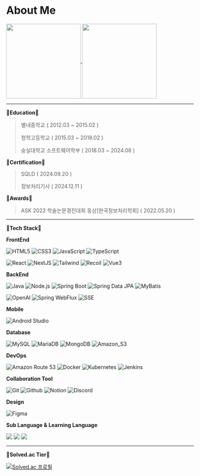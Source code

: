 # About Me

<a href="https://github.com/anuraghazra/github-readme-stats">
  <img height=200 align="center" src="https://github-readme-stats.vercel.app/api?username=woodart8&theme=tokyonight)" />
</a> 
<a href="https://github.com/anuraghazra/convoychat">
  <img height=200 align="center" src="https://github-readme-stats.vercel.app/api/top-langs?username=woodart8&layout=compact&langs_count=8&card_width=300" />
</a>

---

**🏫Education🏫**
> 별내중학교 ( 2012.03 ~ 2015.02 )
>
> 청학고등학교 ( 2015.03 ~ 2018.02 )
>
> 숭실대학교 소프트웨어학부 ( 2018.03 ~ 2024.08 )

**🏅Certification🏅**
> SQLD ( 2024.09.20 )
> 
> 정보처리기사 ( 2024.12.11 )

**🥇Awards🥇**
> ASK 2022 학술논문경진대회 동상[한국정보처리학회] ( 2022.05.20 )

---

**📘Tech Stack📘**

**FrontEnd**

![HTML5](https://img.shields.io/badge/HTML5-E34F26?style=flat&logo=HTML5&logoColor=white) 
![CSS3](https://img.shields.io/badge/CSS3-1572B6?style=flat&logo=CSS3&logoColor=white)
![JavaScript](https://img.shields.io/badge/JavaScript-F7DF1E?style=flat&logo=JavaScript&logoColor=white) 
![TypeScript](https://img.shields.io/badge/TypeScript-3178C6?style=flat&logo=TypeScript&logoColor=white)

![React](https://img.shields.io/badge/React-61DAFB?style=flat&logo=React&logoColor=white)
![NextJS](https://img.shields.io/badge/Next.JS-333333?style=flat&logo=nextdotjs&logoColor=white)
![Tailwind](https://img.shields.io/badge/Tailwind_CSS-06B6D4?style=flat&logo=tailwindcss&logoColor=white)
![Recoil](https://img.shields.io/badge/Recoil-3578E5?style=flat&logo=recoil&logoColor=white)
![Vue3](https://img.shields.io/badge/Vue3-4FC08D?style=flat&logo=vuedotjs&logoColor=white)

**BackEnd**

![Java](https://img.shields.io/badge/Java-007396?style=flat&logo=openjdk&logoColor=white) 
![Node.js](https://img.shields.io/badge/Node.js-339933?style=flat&logo=Node.js&logoColor=white) 
![Spring Boot](https://img.shields.io/badge/Spring_Boot-569A31?style=flat&logo=spring-boot&logoColor=white) 
![Spring Data JPA](https://img.shields.io/badge/Spring_Data_JPA-6DB33F.svg?&logo=spring-data-JPA)
![MyBatis](https://img.shields.io/badge/MyBatis-FE6602.svg?&logo=mybatis5&logoColor=white)

![OpenAI](https://img.shields.io/badge/OpenAI-412991.svg?&logo=openai&logoColor=white)
![Spring WebFlux](https://img.shields.io/badge/Spring_WebFlux-6DB33F.svg?&logo=spring-webflux&logoColor=white)
![SSE](https://img.shields.io/badge/SSE-Server%20Sent%20Event-grey.svg?&logo=server&color=blue)

**Mobile**

![Android Studio](https://img.shields.io/badge/Android_Studio-3DDC84?style=flat&logo=androidstudio&logoColor=white) 

**Database**

![MySQL](https://img.shields.io/badge/MySQL-4479A1?style=flat&logo=mysql&logoColor=white)
![MariaDB](https://img.shields.io/badge/MariaDB-003545?style=flat&logo=mariadb&logoColor=white)
![MongoDB](https://img.shields.io/badge/MongoDB-47A248?style=flat&logo=mongodb&logoColor=white) 
![Amazon_S3](https://img.shields.io/badge/Amazon_S3-569A31?style=flat&logo=amazons3&logoColor=white) 

**DevOps**

![Amazon Route 53](https://img.shields.io/badge/Route_53-8C4FFF?style=flat&logo=amazonroute53&logoColor=white) 
![Docker](https://img.shields.io/badge/Docker-2496ED.svg?&logo=docker&logoColor=white)
![Kubernetes](https://img.shields.io/badge/Kubernetes-326CE5.svg?&logo=kubernetes&logoColor=white)
![Jenkins](https://img.shields.io/badge/Jenkins-D24939?logo=jenkins&logoColor=white)

**Collaboration Tool**

![Git](https://img.shields.io/badge/Git-F05032?style=flat&logo=Git&logoColor=white)
![Github](https://img.shields.io/badge/GitHub-181717?style=flat&logo=GitHub&logoColor=white)
![Notion](https://img.shields.io/badge/Notion-dddddd?style=flat&logo=Notion&logoColor=black)
![Discord](https://img.shields.io/badge/Discord-5865F2?style=flat&logo=Discord&logoColor=white)

**Design**

![Figma](https://img.shields.io/badge/Figma-F24E1E?style=flat&logo=Figma&logoColor=white)

**Sub Language & Learning Language**

<img src="https://img.shields.io/badge/C-A8B9CC?style=flat&logo=c&logoColor=white"> <img src="https://img.shields.io/badge/C++-00599C?style=flat&logo=cplusplus&logoColor=white"> <img src="https://img.shields.io/badge/Python-3776AB?style=flat&logo=Python&logoColor=white"> 

---

**📗Solved.ac Tier📗**

[![Solved.ac
프로필](http://mazassumnida.wtf/api/v2/generate_badge?boj=kibeom920)](https://solved.ac/kibeom920)
